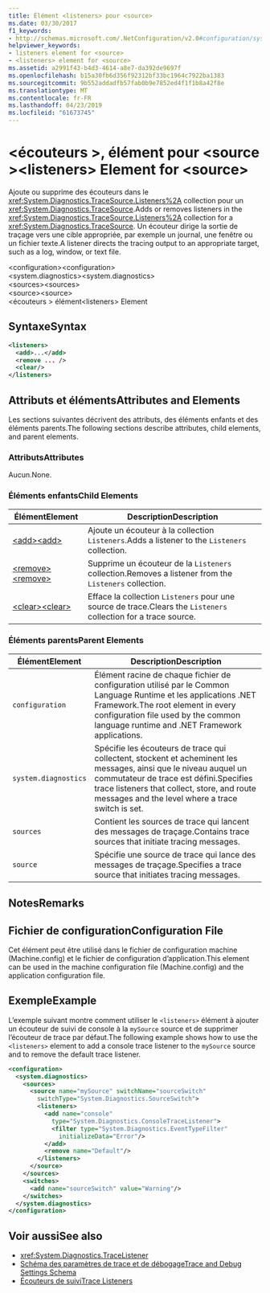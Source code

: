 ```yaml
---
title: Élément <listeners> pour <source>
ms.date: 03/30/2017
f1_keywords:
- http://schemas.microsoft.com/.NetConfiguration/v2.0#configuration/system.diagnostics/sources/source/listeners
helpviewer_keywords:
- listeners element for <source>
- <listeners> element for <source>
ms.assetid: a2991f43-b4d3-4614-a8e7-da392de9697f
ms.openlocfilehash: b15a30fb6d356f92312bf33bc1964c7922ba1383
ms.sourcegitcommit: 9b552addadfb57fab0b9e7852ed4f1f1b8a42f8e
ms.translationtype: MT
ms.contentlocale: fr-FR
ms.lasthandoff: 04/23/2019
ms.locfileid: "61673745"
---
```

# <a name="listeners-element-for-source"></a><span data-ttu-id="5e2ac-102">\<écouteurs >, élément pour \<source ></span><span class="sxs-lookup"><span data-stu-id="5e2ac-102">\<listeners> Element for \<source></span></span>
<span data-ttu-id="5e2ac-103">Ajoute ou supprime des écouteurs dans le <xref:System.Diagnostics.TraceSource.Listeners%2A> collection pour un <xref:System.Diagnostics.TraceSource>.</span><span class="sxs-lookup"><span data-stu-id="5e2ac-103">Adds or removes listeners in the <xref:System.Diagnostics.TraceSource.Listeners%2A> collection for a <xref:System.Diagnostics.TraceSource>.</span></span> <span data-ttu-id="5e2ac-104">Un écouteur dirige la sortie de traçage vers une cible appropriée, par exemple un journal, une fenêtre ou un fichier texte.</span><span class="sxs-lookup"><span data-stu-id="5e2ac-104">A listener directs the tracing output to an appropriate target, such as a log, window, or text file.</span></span>  
  
 <span data-ttu-id="5e2ac-105">\<configuration></span><span class="sxs-lookup"><span data-stu-id="5e2ac-105">\<configuration></span></span>  
<span data-ttu-id="5e2ac-106">\<system.diagnostics></span><span class="sxs-lookup"><span data-stu-id="5e2ac-106">\<system.diagnostics></span></span>  
<span data-ttu-id="5e2ac-107">\<sources></span><span class="sxs-lookup"><span data-stu-id="5e2ac-107">\<sources></span></span>  
<span data-ttu-id="5e2ac-108">\<source></span><span class="sxs-lookup"><span data-stu-id="5e2ac-108">\<source></span></span>  
<span data-ttu-id="5e2ac-109">\<écouteurs > élément</span><span class="sxs-lookup"><span data-stu-id="5e2ac-109">\<listeners> Element</span></span>  
  
## <a name="syntax"></a><span data-ttu-id="5e2ac-110">Syntaxe</span><span class="sxs-lookup"><span data-stu-id="5e2ac-110">Syntax</span></span>  
  
```xml  
<listeners>   
  <add>...</add>  
  <remove ... />  
  <clear/>  
</listeners>  
```  
  
## <a name="attributes-and-elements"></a><span data-ttu-id="5e2ac-111">Attributs et éléments</span><span class="sxs-lookup"><span data-stu-id="5e2ac-111">Attributes and Elements</span></span>  
 <span data-ttu-id="5e2ac-112">Les sections suivantes décrivent des attributs, des éléments enfants et des éléments parents.</span><span class="sxs-lookup"><span data-stu-id="5e2ac-112">The following sections describe attributes, child elements, and parent elements.</span></span>  
  
### <a name="attributes"></a><span data-ttu-id="5e2ac-113">Attributs</span><span class="sxs-lookup"><span data-stu-id="5e2ac-113">Attributes</span></span>  
 <span data-ttu-id="5e2ac-114">Aucun.</span><span class="sxs-lookup"><span data-stu-id="5e2ac-114">None.</span></span>  
  
### <a name="child-elements"></a><span data-ttu-id="5e2ac-115">Éléments enfants</span><span class="sxs-lookup"><span data-stu-id="5e2ac-115">Child Elements</span></span>  
  
|<span data-ttu-id="5e2ac-116">Élément</span><span class="sxs-lookup"><span data-stu-id="5e2ac-116">Element</span></span>|<span data-ttu-id="5e2ac-117">Description</span><span class="sxs-lookup"><span data-stu-id="5e2ac-117">Description</span></span>|  
|-------------|-----------------|  
|[<span data-ttu-id="5e2ac-118">\<add></span><span class="sxs-lookup"><span data-stu-id="5e2ac-118">\<add></span></span>](../../../../../docs/framework/configure-apps/file-schema/trace-debug/add-element-for-listeners-for-source.md)|<span data-ttu-id="5e2ac-119">Ajoute un écouteur à la collection `Listeners`.</span><span class="sxs-lookup"><span data-stu-id="5e2ac-119">Adds a listener to the `Listeners` collection.</span></span>|  
|[<span data-ttu-id="5e2ac-120">\<remove></span><span class="sxs-lookup"><span data-stu-id="5e2ac-120">\<remove></span></span>](../../../../../docs/framework/configure-apps/file-schema/trace-debug/remove-element-for-listeners-for-source.md)|<span data-ttu-id="5e2ac-121">Supprime un écouteur de la `Listeners` collection.</span><span class="sxs-lookup"><span data-stu-id="5e2ac-121">Removes a listener from the `Listeners` collection.</span></span>|  
|[<span data-ttu-id="5e2ac-122">\<clear></span><span class="sxs-lookup"><span data-stu-id="5e2ac-122">\<clear></span></span>](../../../../../docs/framework/configure-apps/file-schema/trace-debug/clear-element-for-listeners-for-source.md)|<span data-ttu-id="5e2ac-123">Efface la collection `Listeners` pour une source de trace.</span><span class="sxs-lookup"><span data-stu-id="5e2ac-123">Clears the `Listeners` collection for a trace source.</span></span>|  
  
### <a name="parent-elements"></a><span data-ttu-id="5e2ac-124">Éléments parents</span><span class="sxs-lookup"><span data-stu-id="5e2ac-124">Parent Elements</span></span>  
  
|<span data-ttu-id="5e2ac-125">Élément</span><span class="sxs-lookup"><span data-stu-id="5e2ac-125">Element</span></span>|<span data-ttu-id="5e2ac-126">Description</span><span class="sxs-lookup"><span data-stu-id="5e2ac-126">Description</span></span>|  
|-------------|-----------------|  
|`configuration`|<span data-ttu-id="5e2ac-127">Élément racine de chaque fichier de configuration utilisé par le Common Language Runtime et les applications .NET Framework.</span><span class="sxs-lookup"><span data-stu-id="5e2ac-127">The root element in every configuration file used by the common language runtime and .NET Framework applications.</span></span>|  
|`system.diagnostics`|<span data-ttu-id="5e2ac-128">Spécifie les écouteurs de trace qui collectent, stockent et acheminent les messages, ainsi que le niveau auquel un commutateur de trace est défini.</span><span class="sxs-lookup"><span data-stu-id="5e2ac-128">Specifies trace listeners that collect, store, and route messages and the level where a trace switch is set.</span></span>|  
|`sources`|<span data-ttu-id="5e2ac-129">Contient les sources de trace qui lancent des messages de traçage.</span><span class="sxs-lookup"><span data-stu-id="5e2ac-129">Contains trace sources that initiate tracing messages.</span></span>|  
|`source`|<span data-ttu-id="5e2ac-130">Spécifie une source de trace qui lance des messages de traçage.</span><span class="sxs-lookup"><span data-stu-id="5e2ac-130">Specifies a trace source that initiates tracing messages.</span></span>|  
  
## <a name="remarks"></a><span data-ttu-id="5e2ac-131">Notes</span><span class="sxs-lookup"><span data-stu-id="5e2ac-131">Remarks</span></span>  
  
## <a name="configuration-file"></a><span data-ttu-id="5e2ac-132">Fichier de configuration</span><span class="sxs-lookup"><span data-stu-id="5e2ac-132">Configuration File</span></span>  
 <span data-ttu-id="5e2ac-133">Cet élément peut être utilisé dans le fichier de configuration machine (Machine.config) et le fichier de configuration d’application.</span><span class="sxs-lookup"><span data-stu-id="5e2ac-133">This element can be used in the machine configuration file (Machine.config) and the application configuration file.</span></span>  
  
## <a name="example"></a><span data-ttu-id="5e2ac-134">Exemple</span><span class="sxs-lookup"><span data-stu-id="5e2ac-134">Example</span></span>  
 <span data-ttu-id="5e2ac-135">L’exemple suivant montre comment utiliser le `<listeners>` élément à ajouter un écouteur de suivi de console à la `mySource` source et de supprimer l’écouteur de trace par défaut.</span><span class="sxs-lookup"><span data-stu-id="5e2ac-135">The following example shows how to use the `<listeners>` element to add a console trace listener to the `mySource` source and to remove the default trace listener.</span></span>  
  
```xml  
<configuration>  
  <system.diagnostics>  
    <sources>  
      <source name="mySource" switchName="sourceSwitch"   
        switchType="System.Diagnostics.SourceSwitch">  
        <listeners>  
          <add name="console"   
            type="System.Diagnostics.ConsoleTraceListener">  
            <filter type="System.Diagnostics.EventTypeFilter"   
              initializeData="Error"/>  
          </add>  
          <remove name="Default"/>  
        </listeners>  
      </source>  
    </sources>  
    <switches>  
      <add name="sourceSwitch" value="Warning"/>  
    </switches>  
  </system.diagnostics>  
</configuration>  
```  
  
## <a name="see-also"></a><span data-ttu-id="5e2ac-136">Voir aussi</span><span class="sxs-lookup"><span data-stu-id="5e2ac-136">See also</span></span>

- <xref:System.Diagnostics.TraceListener>
- [<span data-ttu-id="5e2ac-137">Schéma des paramètres de trace et de débogage</span><span class="sxs-lookup"><span data-stu-id="5e2ac-137">Trace and Debug Settings Schema</span></span>](../../../../../docs/framework/configure-apps/file-schema/trace-debug/index.md)
- [<span data-ttu-id="5e2ac-138">Écouteurs de suivi</span><span class="sxs-lookup"><span data-stu-id="5e2ac-138">Trace Listeners</span></span>](../../../../../docs/framework/debug-trace-profile/trace-listeners.md)
